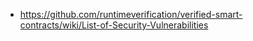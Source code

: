 - https://github.com/runtimeverification/verified-smart-contracts/wiki/List-of-Security-Vulnerabilities
